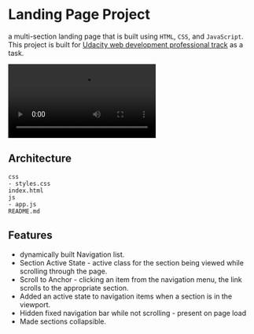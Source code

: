 # Landing Page Project
a multi-section landing page that is built using `HTML`, `CSS`, and `JavaScript`.
This project is built for [Udacity web development professional track](https://egfwd.com/web/) as a task.

![Landing Page video](landing-page.webm)

## Architecture
    css
    - styles.css    
    index.html
    js
    - app.js
    README.md
## Features
 * dynamically built Navigation list.
 * Section Active State - active class for the section being viewed while scrolling through the page.
 * Scroll to Anchor     - clicking an item from the navigation menu, the link scrolls to the appropriate section.
 * Added an active state to navigation items when a section is in the viewport.
 * Hidden fixed navigation bar while not scrolling - present on page load
 * Made sections collapsible.
